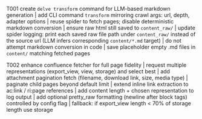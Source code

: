 T001 create `delve transform` command for LLM-based markdown generation
| add CLI command `transform` mirroring crawl args: url, depth, adapter options
| reuse spider to fetch pages; disable deterministic markdown conversion
| ensure raw html still saved to `content_raw/`
| update spider logging: print each saved raw file path under `content_raw/` instead of the source url (LLM infers corresponding `content/*.md` target)
| do not attempt markdown conversion in code
| save placeholder empty .md files in `content/` matching fetched pages

T002 enhance confluence fetcher for full page fidelity
| request multiple representations (export_view, view, storage) and select best
| add attachment pagination fetch (filename, download link, size, media type)
| paginate child pages beyond default limit
| extend inline link extraction to ac:link / ri:page references
| add content length + chosen representation to log output
| add optional pretty_raw formatting (newline after block tags) controlled by config flag
| fallback: if export_view length < 70% of storage length use storage
